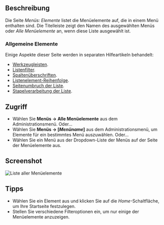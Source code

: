 <!-- Filename: Help4.x:Menus:_Items / Display title: Menüs: Einträge -->

## Beschreibung

Die Seite *Menüs: Elemente* listet die Menüelemente auf, die in einem Menü enthalten sind. Die Titelleiste zeigt den Namen des ausgewählten Menüs oder *Alle Menüelemente* an, wenn diese Liste ausgewählt ist.

### Allgemeine Elemente

Einige Aspekte dieser Seite werden in separaten Hilfeartikeln behandelt:

* [Werkzeugleisten](jdocmanual?article=help/common-elements/toolbars).
* [Listenfilter](jdocmanual?article=help/common-elements/list-filters).
* [Spaltenüberschriften](jdocmanual?article=help/common-elements/list-column-headers).
* [Listenelement-Reihenfolge](jdocmanual?article=help/common-elements/list-ordering).
* [Seitenumbruch der Liste](jdocmanual?article=help/common-elements/list-pagination).
* [Stapelverarbeitung der Liste](jdocmanual?article=help/common-elements/list-batch-process).

## Zugriff

- Wählen Sie **Menüs → Alle Menüelemente** aus dem Administrationsmenü. Oder...
- Wählen Sie **Menüs → \[*Menüname*\]** aus dem Administrationsmenü, um Elemente für ein bestimmtes Menü auszuwählen. Oder...
- Wählen Sie ein Menü aus der Dropdown-Liste der Menüs auf der Seite der Menüelemente aus.

## Screenshot

![Liste aller Menüelemente](../../../de/images/menus/menus-all-menu-items-list.png)

## Tipps

- Wählen Sie ein Element aus und klicken Sie auf die *Home*-Schaltfläche, um Ihre Startseite festzulegen.
- Stellen Sie verschiedene Filteroptionen ein, um nur einige der Menüelemente anzuzeigen.
